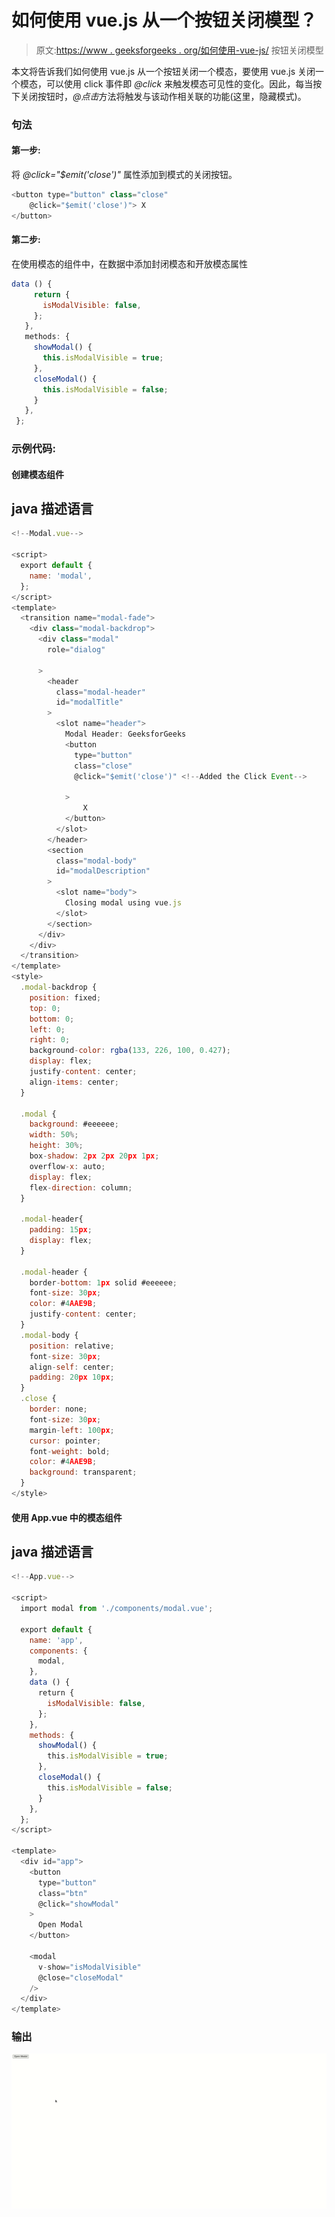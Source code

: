 # 如何使用 vue.js 从一个按钮关闭模型？

> 原文:[https://www . geeksforgeeks . org/如何使用-vue-js/](https://www.geeksforgeeks.org/how-to-close-model-from-a-button-using-vue-js/) 按钮关闭模型

本文将告诉我们如何使用 vue.js 从一个按钮关闭一个模态，要使用 vue.js 关闭一个模态，可以使用 click 事件即 *@click* 来触发模态可见性的变化。因此，每当按下关闭按钮时，*@点击*方法将触发与该动作相关联的功能(这里，隐藏模式)。

### 句法

#### 第一步:

将 *@click="$emit('close')"* 属性添加到模式的关闭按钮。

```js
<button type="button" class="close" 
    @click="$emit('close')"> X 
</button>
```

#### 第二步:

在使用模态的组件中，在数据中添加封闭模态和开放模态属性

```js
data () {
     return {
       isModalVisible: false,
     };
   },
   methods: {
     showModal() {
       this.isModalVisible = true;
     },
     closeModal() {
       this.isModalVisible = false;
     }
   },
 };
```

### 示例代码:

#### 创建模态组件

## java 描述语言

```js
<!--Modal.vue-->

<script>
  export default {
    name: 'modal',
  };
</script>
<template>
  <transition name="modal-fade">
    <div class="modal-backdrop">
      <div class="modal"
        role="dialog"

      >
        <header
          class="modal-header"
          id="modalTitle"
        >
          <slot name="header">
            Modal Header: GeeksforGeeks
            <button
              type="button"
              class="close"
              @click="$emit('close')" <!--Added the Click Event-->

            >
                X
            </button>
          </slot>
        </header>
        <section
          class="modal-body"
          id="modalDescription"
        >
          <slot name="body">
            Closing modal using vue.js
          </slot>
        </section>
      </div>
    </div>
  </transition>
</template>
<style>
  .modal-backdrop {
    position: fixed;
    top: 0;
    bottom: 0;
    left: 0;
    right: 0;
    background-color: rgba(133, 226, 100, 0.427);
    display: flex;
    justify-content: center;
    align-items: center;
  }

  .modal {
    background: #eeeeee;
    width: 50%;
    height: 30%;
    box-shadow: 2px 2px 20px 1px;
    overflow-x: auto;
    display: flex;
    flex-direction: column;
  }

  .modal-header{
    padding: 15px;
    display: flex;
  }

  .modal-header {
    border-bottom: 1px solid #eeeeee;
    font-size: 30px;
    color: #4AAE9B;
    justify-content: center;
  }
  .modal-body {
    position: relative;
    font-size: 30px;
    align-self: center;
    padding: 20px 10px;
  }
  .close {
    border: none;
    font-size: 30px;
    margin-left: 100px;
    cursor: pointer;
    font-weight: bold;
    color: #4AAE9B;
    background: transparent;
  }
</style>
```

#### 使用 App.vue 中的模态组件

## java 描述语言

```js
<!--App.vue-->

<script>
  import modal from './components/modal.vue';

  export default {
    name: 'app',
    components: {
      modal,
    },
    data () {
      return {
        isModalVisible: false,
      };
    },
    methods: {
      showModal() {
        this.isModalVisible = true;
      },
      closeModal() {
        this.isModalVisible = false;
      }
    },
  };
</script>

<template>
  <div id="app">
    <button
      type="button"
      class="btn"
      @click="showModal"
    >
      Open Modal
    </button>

    <modal
      v-show="isModalVisible"
      @close="closeModal"
    />
  </div>
</template>
```

### 输出

![](img/652c14f5aa7863b89b10d4f643297ae5.png)